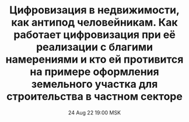 ---
title: "Цифровизация в недвижимости, как антипод человейникам. Как работает цифровизация при её реализации с благими намерениями и кто ей противится на примере оформления земельного участка для строительства в частном секторе"
date: "24 Aug 22 19:00 MSK"
draft: false
speakers: ["maksim-petrov"]
---